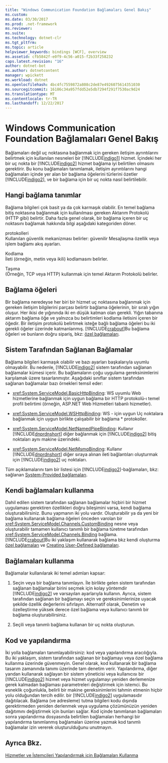 ```yaml
---
title: "Windows Communication Foundation Bağlamaları Genel Bakış"
ms.custom: 
ms.date: 03/30/2017
ms.prod: .net-framework
ms.reviewer: 
ms.suite: 
ms.technology: dotnet-clr
ms.tgt_pltfrm: 
ms.topic: article
helpviewer_keywords: bindings [WCF], overview
ms.assetid: cfb5842f-e0f9-4c56-a015-f2b33f258232
caps.latest.revision: "16"
author: dotnet-bot
ms.author: dotnetcontent
manager: wpickett
ms.workload: dotnet
ms.openlocfilehash: 4bc4fc7559872a808c2de87e4926075614351030
ms.sourcegitcommit: 16186c34a957fdd52e5db7294f291f7530ac9d24
ms.translationtype: MT
ms.contentlocale: tr-TR
ms.lasthandoff: 12/22/2017
---
```

# <a name="windows-communication-foundation-bindings-overview"></a>Windows Communication Foundation Bağlamaları Genel Bakış
Bağlamaları değil uç noktasına bağlanmak için gereken iletişim ayrıntılarını belirtmek için kullanılan nesneleri bir [!INCLUDE[indigo1](../../../includes/indigo1-md.md)] hizmet. İçindeki her bir uç nokta bir [!INCLUDE[indigo2](../../../includes/indigo2-md.md)] hizmet bağlama iyi belirtilen olmasını gerektirir. Bu konu bağlamaları tanımlamak, iletişim ayrıntılarını hangi bağlamaları içinde yer alan bir bağlama öğelerini türlerini özetler [!INCLUDE[indigo2](../../../includes/indigo2-md.md)], ve bir bağlama için bir uç nokta nasıl belirtilebilir.  
  
## <a name="what-a-binding-defines"></a>Hangi bağlama tanımlar  
 Bağlama bilgileri çok basit ya da çok karmaşık olabilir. En temel bağlama bitiş noktasına bağlanmak için kullanılması gereken Aktarım Protokolü (HTTP gibi) belirtir. Daha fazla genel olarak, bir bağlama içeren bir uç noktasını bağlamak hakkında bilgi aşağıdaki kategoriden döner.  
  
 protokolleri  
 Kullanılan güvenlik mekanizması belirler: güvenilir Mesajlaşma özellik veya işlem bağlamı akış ayarları.  
  
 Kodlama  
 İleti (örneğin, metin veya ikili) kodlamasını belirler.  
  
 Taşıma  
 (Örneğin, TCP veya HTTP) kullanmak için temel Aktarım Protokolü belirler.  
  
## <a name="the-elements-of-a-binding"></a>Bağlama öğeleri  
 Bir bağlama neredeyse her biri bir hizmet uç noktasına bağlanmak için gereken iletişim bilgilerini parçası belirtir bağlama öğelerinin, bir sıralı yığın oluşur. Her ikisi de yığınında iki en düşük katman olan gerekli. Yığın tabanına aktarım bağlama öğe ve yalnızca bu belirtimleri kodlama iletisini içeren bir öğedir. Bir iletişim protokolü belirtmek isteğe bağlı bağlama öğeleri bu iki gerekli öğeler üzerinde katmanlanmış. [!INCLUDE[crabout](../../../includes/crabout-md.md)]Bu bağlama öğeleri ve bunların doğru sipariş, bkz: [özel bağlamaları](../../../docs/framework/wcf/extending/custom-bindings.md).  
  
## <a name="system-provided-bindings"></a>Sistem Tarafından Sağlanan Bağlamalar  
 Bağlama bilgileri karmaşık olabilir ve bazı ayarları başkalarıyla uyumlu olmayabilir. Bu nedenle, [!INCLUDE[indigo2](../../../includes/indigo2-md.md)] sistem tarafından sağlanan bağlamalar kümesi içerir. Bu bağlamaların çoğu uygulama gereksinimlerini karşılamak üzere tasarlanmıştır. Aşağıdaki sınıflar sistem tarafından sağlanan bağlamalar bazı örnekleri temsil eder:  
  
-   <xref:System.ServiceModel.BasicHttpBinding>: WS uyumlu Web hizmetlerine bağlanmak için uygun bağlama bir HTTP protokolü-ı temel profil belirtimi (örneğin, ASP.NET Web Hizmetleri tabanlı hizmetler).  
  
-   <xref:System.ServiceModel.WSHttpBinding>: WS - için uygun Uç noktalara bağlanmak için uygun birlikte çalışabilir bir bağlama * protokoller.  
  
-   <xref:System.ServiceModel.NetNamedPipeBinding>: Kullanır [!INCLUDE[dnprdnshort](../../../includes/dnprdnshort-md.md)] diğer bağlanmak için [!INCLUDE[indigo2](../../../includes/indigo2-md.md)] bitiş noktaları aynı makine üzerindeki.  
  
-   <xref:System.ServiceModel.NetMsmqBinding>: Kullanır [!INCLUDE[dnprdnshort](../../../includes/dnprdnshort-md.md)] diğer sıraya alınan ileti bağlantıları oluşturmak için [!INCLUDE[indigo2](../../../includes/indigo2-md.md)] uç noktaları.  
  
 Tüm açıklamalarını tam bir listesi için [!INCLUDE[indigo2](../../../includes/indigo2-md.md)]-bağlamaları, bkz: sağlanan [System-Provided bağlamaları](../../../docs/framework/wcf/system-provided-bindings.md).  
  
## <a name="using-your-own-bindings"></a>Kendi bağlamaları kullanma  
 Dahil edilen sistem tarafından sağlanan bağlamalar hiçbiri bir hizmet uygulaması gerektiren özellikleri doğru bileşimini varsa, kendi bağlama oluşturabilirsiniz. Bunu yapmanın iki yolu vardır. Oluşturabilir ya da yeni bir bağlama kullanarak bağlama öğeleri önceden varolan bir <xref:System.ServiceModel.Channels.CustomBinding> nesne veya oluşturabilir tamamen kullanıcı tanımlı bir bağlama türetme tarafından <xref:System.ServiceModel.Channels.Binding> bağlama. [!INCLUDE[crabout](../../../includes/crabout-md.md)]Bu iki yaklaşım kullanarak bağlama bkz kendi oluşturma [özel bağlamaları](../../../docs/framework/wcf/extending/custom-bindings.md) ve [Creating User-Defined bağlamaları](../../../docs/framework/wcf/extending/creating-user-defined-bindings.md).  
  
## <a name="using-bindings"></a>Bağlamaları kullanma  
 Bağlamalar kullanılarak iki temel adımları kapsar:  
  
1.  Seçin veya bir bağlama tanımlayın. İle birlikte gelen sistem tarafından sağlanan bağlamalar birini seçmek için kolay yöntemdir [!INCLUDE[indigo2](../../../includes/indigo2-md.md)] ve varsayılan ayarlarıyla kullanın. Ayrıca, sistem tarafından sağlanan bir bağlamayı seçin ve gereksinimlerinize uyacak şekilde özellik değerlerini sıfırlayın. Alternatif olarak, Denetim ve özelleştirme yüksek derece özel bağlama veya kullanıcı tanımlı bir bağlama oluşturabilirsiniz.  
  
2.  Seçili veya tanımlı bağlama kullanan bir uç nokta oluşturun.  
  
## <a name="code-and-configuration"></a>Kod ve yapılandırma  
 İki yolla bağlamaları tanımlayabilirsiniz: kod veya yapılandırma aracılığıyla. Bu iki yaklaşım, sistem tarafından sağlanan bir bağlamayı veya özel bağlama kullanma üzerinde güvenmeyin. Genel olarak, kod kullanarak bir bağlama tasarım zamanında tanımı üzerinde tam denetim verir. Yapılandırma, diğer yandan kullanarak sağlayan bir sistem yöneticisi veya kullanıcısı bir [!INCLUDE[indigo2](../../../includes/indigo2-md.md)] hizmet veya hizmet uygulamayı yeniden derlemenize gerek kalmadan bağlaması parametreleri değiştirmek için istemci. Bu esneklik çoğunlukla, belirli bir makine gereksinimlerini tahmin etmenin hiçbir yolu olduğundan tercih edilir. bir [!INCLUDE[indigo2](../../../includes/indigo2-md.md)] uygulamasıdır dağıtılacak. Bağlama (ve adresleme) tutma bilgileri kodu dışında gerektirmeden yeniden derlenmek veya uygulama çözümünüzün yeniden dağıtımını değiştirmek için bunları sağlar. Kod içinde tanımlanan bağlamaları sonra yapılandırma dosyasında belirtilen bağlamaları herhangi bir yapılandırma tanımlanmış bağlamaları üzerine yazmak kod tanımlı bağlamalar izin vererek oluşturulduğunu unutmayın.  
  
## <a name="see-also"></a>Ayrıca Bkz.  
 [Hizmetler ve İstemcileri Yapılandırmak için Bağlamaları Kullanma](../../../docs/framework/wcf/using-bindings-to-configure-services-and-clients.md)
